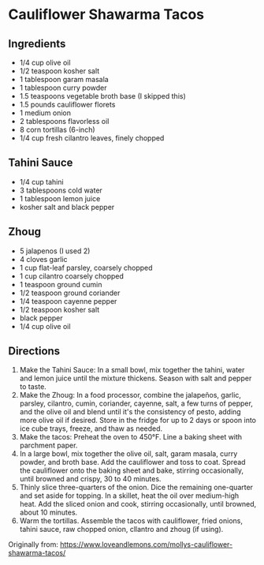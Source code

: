 Cauliflower Shawarma Tacos
=========

Ingredients
-----------
 * 1/4 cup olive oil
 * 1/2 teaspoon kosher salt
 * 1 tablespoon garam masala
 * 1 tablespoon curry powder
 * 1.5 teaspoons vegetable broth base (I skipped this)
 * 1.5 pounds cauliflower florets
 * 1 medium onion
 * 2 tablespoons flavorless oil
 * 8 corn tortillas (6-inch)
 * 1/4 cup fresh cilantro leaves, finely chopped

Tahini Sauce
-----------
 * 1/4 cup tahini
 * 3 tablespoons cold water
 * 1 tablespoon lemon juice
 * kosher salt and black pepper

Zhoug
-----------
 * 5 jalapenos (I used 2)
 * 4 cloves garlic
 * 1 cup flat-leaf parsley, coarsely chopped
 * 1 cup cilantro coarsely chopped
 * 1 teaspoon ground cumin
 * 1/2 teaspoon ground coriander
 * 1/4 teaspoon cayenne pepper
 * 1/2 teaspoon kosher salt
 * black pepper
 * 1/4 cup olive oil

Directions
---------
 1. Make the Tahini Sauce: In a small bowl, mix together the tahini, water and lemon juice until the mixture thickens. Season with salt and pepper to taste.
 2. Make the Zhoug: In a food processor, combine the jalapeños, garlic, parsley, cilantro, cumin, coriander, cayenne, salt, a few turns of pepper, and the olive oil and blend until it's the consistency of pesto, adding more olive oil if desired. Store in the fridge for up to 2 days or spoon into ice cube trays, freeze, and thaw as needed.
 3. Make the tacos: Preheat the oven to 450°F. Line a baking sheet with parchment paper.
 4. In a large bowl, mix together the olive oil, salt, garam masala, curry powder, and broth base. Add the cauliflower and toss to coat. Spread the cauliflower onto the baking sheet and bake, stirring occasionally, until browned and crispy, 30 to 40 minutes.
 5. Thinly slice three-quarters of the onion. Dice the remaining one-quarter and set aside for topping. In a skillet, heat the oil over medium-high heat. Add the sliced onion and cook, stirring occasionally, until browned, about 10 minutes.
 6. Warm the tortillas. Assemble the tacos with cauliflower, fried onions, tahini sauce, raw chopped onion, cllantro and zhoug (if using).

Originally from:
  https://www.loveandlemons.com/mollys-cauliflower-shawarma-tacos/
